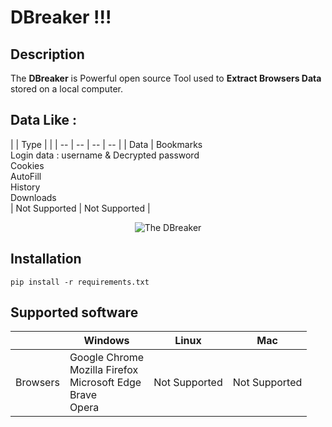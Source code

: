 __DBreaker !!!__
==

Description
----
The __DBreaker__ is Powerful open source Tool used to __Extract Browsers Data__ stored on a local computer. 

Data Like :
----
|  | Type   | |
| -- | -- | -- | -- |
| Data | Bookmarks<br>Login data : username & Decrypted password<br>Cookies<br>AutoFill<br>History<br>Downloads<br> | Not Supported | Not Supported |

<p align="center"><img src="https://g.top4top.io/p_2599h18l31.png" alt="The DBreaker"></p>


Installation
----
```
pip install -r requirements.txt
```

Supported software
----

|  | Windows    | Linux  | Mac |
| -- | -- | -- | -- |
| Browsers | Google Chrome<br>Mozilla Firefox<br>Microsoft Edge<br>Brave<br>Opera | Not Supported | Not Supported |
